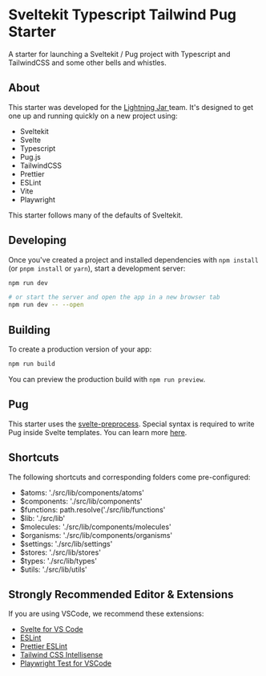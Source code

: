 # Sveltekit Typescript Tailwind Pug Starter

A starter for launching a Sveltekit / Pug project with Typescript and TailwindCSS and some other bells and whistles.

## About

This starter was developed for the [Lightning Jar ](URL 'https://lightningjar.com') team. It's designed to get one up and running quickly on a new project using:

- Sveltekit
- Svelte
- Typescript
- Pug.js
- TailwindCSS
- Prettier
- ESLint
- Vite
- Playwright

This starter follows many of the defaults of Sveltekit.

## Developing

Once you've created a project and installed dependencies with `npm install` (or `pnpm install` or `yarn`), start a development server:

```bash
npm run dev

# or start the server and open the app in a new browser tab
npm run dev -- --open
```

## Building

To create a production version of your app:

```bash
npm run build
```

You can preview the production build with `npm run preview`.

## Pug

This starter uses the [svelte-preprocess](https://github.com/sveltejs/svelte-preprocess). Special syntax is required to write Pug inside Svelte templates. You can learn more [here](https://github.com/sveltejs/svelte-preprocess/blob/HEAD/docs/preprocessing.md#preprocessors).

## Shortcuts

The following shortcuts and corresponding folders come pre-configured:

- $atoms: './src/lib/components/atoms'
- $components: './src/lib/components'
- $functions: path.resolve('./src/lib/functions'
- $lib: './src/lib'
- $molecules: './src/lib/components/molecules'
- $organisms: './src/lib/components/organisms'
- $settings: './src/lib/settings'
- $stores: './src/lib/stores'
- $types: './src/lib/types'
- $utils: './src/lib/utils'

## Strongly Recommended Editor & Extensions

If you are using VSCode, we recommend these extensions:

- [Svelte for VS Code](https://marketplace.visualstudio.com/items?itemName=svelte.svelte-vscode)
- [ESLint]('https://marketplace.visualstudio.com/items?itemName=dbaeumer.vscode-eslint)
- [Prettier ESLint](https://marketplace.visualstudio.com/items?itemName=rvest.vs-code-prettier-eslint)
- [Tailwind CSS Intellisense](https://marketplace.visualstudio.com/items?itemName=bradlc.vscode-tailwindcss)
- [Playwright Test for VSCode](https://marketplace.visualstudio.com/items?itemName=ms-playwright.playwright)
